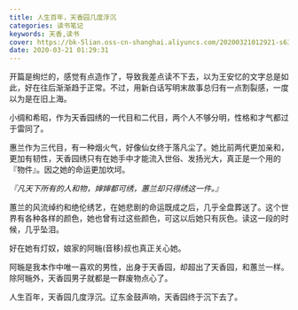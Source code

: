 ```yaml
---
title: 人生百年，天香园几度浮沉
categories: 读书笔记
keywords: 天香,读书
cover: https://bk-5lian.oss-cn-shanghai.aliyuncs.com/20200321012921-s6343864.jpg
date: 2020-03-21 01:29:31
---
```


开篇是绚烂的，感觉有点造作了，导致我差点读不下去，以为王安忆的文字总是如此，好在往后渐渐趋于正常。不过，用新白话写明末故事总归有一点割裂感，一度以为是在旧上海。

小绸和希昭，作为天香园绣的一代目和二代目，两个人不够分明，性格和才气都过于雷同了。

惠兰作为三代目，有一种烟火气，好像仙女终于落凡尘了。她比前两代更加亲和，更加有韧性，天香园绣只有在她手中才能流入世俗、发扬光大，真正是一个用的『物件』。因之她的命运更加坎坷。

*『凡天下所有的人和物，婶婶都可绣，蕙兰却只得绣这一件。』*

蕙兰的风流绰约和绝伦绣艺，在她悲剧的命运既成之后，几乎全盘葬送了。这个世界有各种各样的颜色，她也曾有过这些颜色，可这以后她只有灰色。读这一段的时候，几乎坠泪。

好在她有灯奴，娘家的阿暆(音移)叔也真正关心她。

阿暆是我本作中唯一喜欢的男性，出身于天香园，却超出了天香园，和蕙兰一样。除阿暆外，天香园男子就都是一群废物点心了。

人生百年，天香园几度浮沉。辽东金鼓声响，天香园终于沉下去了。